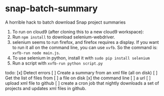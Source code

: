 # snap-batch-summary
A horrible hack to batch download Snap project summaries

1. To run on cloud9 (after cloning this to a new cloud9 workspace):
1. Run `npm install` to download selenium-webdriver.  
1. selenium seems to run firefox, and firefox requires a display.
If you want to run it all on the command line, you can use `xvfb`.  So the command is: `xvfb-run node main.js`.  
1. To use selenium in python, install it with `sudo pip install selenium`
1. Run a script with `xvfb-run python script.py`


todo: 
[x] Detect errors
[ ] Create a summary from an xml file (all on disk)
[ ] Get the list of files from
   [ ] a file on disk
   [x] the command line
   [ ] a url
[ ] upload xml file to github
[ ] create a cron job that nightly downloads a set of projects and updates xml files in github.

